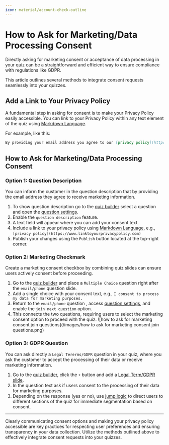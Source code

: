 ```yaml
---
icon: material/account-check-outline
---
```


# How to Ask for Marketing/Data Processing Consent

Directly asking for marketing consent or acceptance of data processing in your quiz can be a straightforward and efficient way to ensure compliance with regulations like GDPR.

This article outlines several methods to integrate consent requests seamlessly into your quizzes.

## Add a Link to Your Privacy Policy

A fundamental step in asking for consent is to make your Privacy Policy easily accessible. You can link to your Privacy Policy within any text element of the quiz using [Markdown Language](https://docs.revenuehunt.com/how-to-guides/use-markdown/). 

For example, like this:

```markdown
By providing your email address you agree to our [privacy policy](https://www.linktoyourprivacypolicy.com).
```

## How to Ask for Marketing/Data Processing Consent

### Option 1: Question Description

You can inform the customer in the question description that by providing the email address they agree to receive marketing information.

1. To show question description go to the [quiz builder](https://docs.revenuehunt.com/reference/quiz-builder/#quiz-builder_1) select a question and open the [question settings](https://docs.revenuehunt.com/reference/quiz-builder/#question-settings).
2. Enable the `question description` feature.
3. A text field will appear where you can add your consent text.
4. Include a link to your privacy policy using [Markdown Language](https://docs.revenuehunt.com/how-to-guides/use-markdown/), e.g., `[privacy policy](https://www.linktoyourprivacypolicy.com)`
5. Publish your changes using the `Publish` button located at the top-right corner.

### Option 2: Marketing Checkmark

Create a marketing consent checkbox by combining quiz slides can ensure users actively consent before proceeding.

1. Go to the [quiz builder](https://docs.revenuehunt.com/reference/quiz-builder/#quiz-builder_1) and place a `Multiple Choice` question right after the `email/phone` question slide.
2. Add a single choice with your consent text, e.g., `I consent to process my data for marketing purposes.`
3. Return to the `email/phone` question , access [question settings](https://docs.revenuehunt.com/reference/quiz-builder/#question-settings), and enable the `join next question` option.
4. This connects the two questions, requiring users to select the marketing consent option to proceed with the quiz.
    ![how to ask for marketing consent join questions](/images/how to ask for marketing consent join questions.png)

### Option 3: GDPR Question

You can ask directly a `Legal Tererms/GDPR` question in your quiz, where you ask the customer to accept the processing of their data or receive marketing information.

1. Go to the [quiz builder](https://docs.revenuehunt.com/reference/quiz-builder/#quiz-builder_1), click the `+` button and add a [Legal Term/GDPR slide](https://docs.revenuehunt.com/reference/quiz-builder/#question-types).
2. In the question text ask if users consent to the processing of their data for marketing purposes.
3. Depending on the response (yes or no), use [jump logic](https://docs.revenuehunt.com/how-to-guides/use-jump-logic/) to direct users to different sections of the quiz for immediate segmentation based on consent.

---
Clearly communicating consent options and making your privacy policy accessible are key practices for respecting user preferences and ensuring transparency in your data collection. Utilize the methods outlined above to effectively integrate consent requests into your quizzes.

